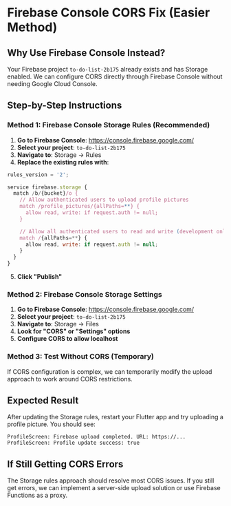 # Firebase Console CORS Fix (Easier Method)

## Why Use Firebase Console Instead?

Your Firebase project `to-do-list-2b175` already exists and has Storage enabled. We can configure CORS directly through Firebase Console without needing Google Cloud Console.

## Step-by-Step Instructions

### Method 1: Firebase Console Storage Rules (Recommended)

1. **Go to Firebase Console**: https://console.firebase.google.com/
2. **Select your project**: `to-do-list-2b175`
3. **Navigate to**: Storage → Rules
4. **Replace the existing rules with**:

```javascript
rules_version = '2';

service firebase.storage {
  match /b/{bucket}/o {
    // Allow authenticated users to upload profile pictures
    match /profile_pictures/{allPaths=**} {
      allow read, write: if request.auth != null;
    }

    // Allow all authenticated users to read and write (development only)
    match /{allPaths=**} {
      allow read, write: if request.auth != null;
    }
  }
}
```

5. **Click "Publish"**

### Method 2: Firebase Console Storage Settings

1. **Go to Firebase Console**: https://console.firebase.google.com/
2. **Select your project**: `to-do-list-2b175`
3. **Navigate to**: Storage → Files
4. **Look for "CORS" or "Settings" options**
5. **Configure CORS to allow localhost**

### Method 3: Test Without CORS (Temporary)

If CORS configuration is complex, we can temporarily modify the upload approach to work around CORS restrictions.

## Expected Result

After updating the Storage rules, restart your Flutter app and try uploading a profile picture. You should see:

```
ProfileScreen: Firebase upload completed. URL: https://...
ProfileScreen: Profile update success: true
```

## If Still Getting CORS Errors

The Storage rules approach should resolve most CORS issues. If you still get errors, we can implement a server-side upload solution or use Firebase Functions as a proxy.
